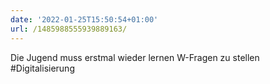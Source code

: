 ```yaml
---
date: '2022-01-25T15:50:54+01:00'
url: /1485988555939889163/
---
```

Die Jugend muss erstmal wieder lernen W-Fragen zu stellen #Digitalisierung

